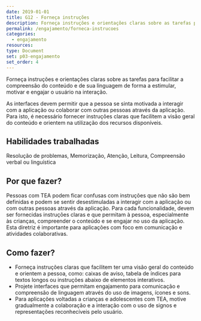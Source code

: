 ```yaml
---
date: 2019-01-01
title: G12 - Forneça instruções
description: Forneça instruções e orientações claras sobre as tarefas para facilitar a compreensão do conteúdo e de sua linguagem de forma a estimular, motivar e engajar o usuário na interação.
permalink: /engajamento/forneca-instrucoes
categories:
  - engajamento
resources:
type: Document
set: p03-engajamento
set_order: 4
---
```


Forneça instruções e orientações claras sobre as tarefas para facilitar a compreensão do conteúdo e de sua linguagem de forma a estimular, motivar e engajar o usuário na interação.

As interfaces devem permitir que a pessoa se sinta motivada a interagir com a aplicação ou colaborar com outras pessoas através da aplicação. Para isto, é necessário fornecer instruções claras que facilitem a visão geral do conteúdo e orientem na utilização dos recursos disponíveis.

## Habilidades trabalhadas

Resolução de problemas, Memorização, Atenção, Leitura, Compreensão verbal ou linguística

## Por que fazer?

Pessoas com TEA podem ficar confusas com instruções que não são bem definidas e podem se sentir desestimuladas a interagir com a aplicação ou com outras pessoas através da aplicação. Para cada funcionalidade, devem ser fornecidas instruções claras e que permitam à pessoa, especialmente às crianças, compreender o conteúdo e se engajar no uso da aplicação. Esta diretriz é importante para aplicações com foco em comunicação e atividades colaborativas.

## Como fazer?

- Forneça instruções claras que facilitem ter uma visão geral do conteúdo e orientem a pessoa, como: caixas de aviso, tabela de índices para textos longos ou instruções abaixo de elementos interativos.
- Projete interfaces que permitam engajamento para comunicação e compreensão de linguagem através do uso de imagens, ícones e sons.
- Para aplicações voltadas a crianças e adolescentes com TEA, motive gradualmente a colaboração e a interação com o uso de signos e representações reconhecíveis pelo usuário.